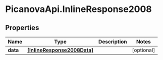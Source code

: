 # PicanovaApi.InlineResponse2008

## Properties
Name | Type | Description | Notes
------------ | ------------- | ------------- | -------------
**data** | [**[InlineResponse2008Data]**](InlineResponse2008Data.md) |  | [optional] 


